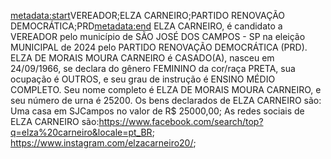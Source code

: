 <metadata:start>VEREADOR;ELZA CARNEIRO;PARTIDO RENOVAÇÃO DEMOCRÁTICA;PRD<metadata:end>
ELZA CARNEIRO, é candidato a VEREADOR pelo município de SÃO JOSÉ DOS CAMPOS - SP na eleição MUNICIPAL de 2024 pelo PARTIDO RENOVAÇÃO DEMOCRÁTICA (PRD). ELZA DE MORAIS MOURA CARNEIRO é CASADO(A), nasceu em 24/09/1966, se declara do gênero FEMININO da cor/raça PRETA, sua ocupação é OUTROS, e seu grau de instrução é ENSINO MÉDIO COMPLETO. Seu nome completo é ELZA DE MORAIS MOURA CARNEIRO, e seu número de urna é 25200.
Os bens declarados de ELZA CARNEIRO são: Uma casa em SJCampos no valor de R$ 25000,00; 
As redes sociais de ELZA CARNEIRO são:https://www.facebook.com/search/top?q=elza%20carneiro&locale=pt_BR; https://www.instagram.com/elzacarneiro20/;